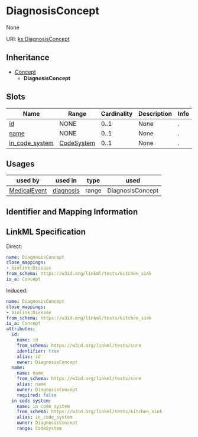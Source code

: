 # DiagnosisConcept

None

URI: [ks:DiagnosisConcept](https://w3id.org/linkml/tests/kitchen_sink/DiagnosisConcept)




## Inheritance

* [Concept](Concept.md)
    * **DiagnosisConcept**




## Slots

| Name | Range | Cardinality | Description  | Info |
| ---  | --- | --- | --- | --- |
| [id](id.md) | NONE | 0..1 | None  | . |
| [name](name.md) | NONE | 0..1 | None  | . |
| [in_code_system](in_code_system.md) | [CodeSystem](CodeSystem.md) | 0..1 | None  | . |


## Usages


| used by | used in | type | used |
| ---  | --- | --- | --- |
| [MedicalEvent](MedicalEvent.md) | [diagnosis](diagnosis.md) | range | DiagnosisConcept |



## Identifier and Mapping Information






## LinkML Specification

<!-- TODO: investigate https://stackoverflow.com/questions/37606292/how-to-create-tabbed-code-blocks-in-mkdocs-or-sphinx -->

Direct:

```yaml
name: DiagnosisConcept
close_mappings:
- biolink:Disease
from_schema: https://w3id.org/linkml/tests/kitchen_sink
is_a: Concept

```

Induced:

```yaml
name: DiagnosisConcept
close_mappings:
- biolink:Disease
from_schema: https://w3id.org/linkml/tests/kitchen_sink
is_a: Concept
attributes:
  id:
    name: id
    from_schema: https://w3id.org/linkml/tests/core
    identifier: true
    alias: id
    owner: DiagnosisConcept
  name:
    name: name
    from_schema: https://w3id.org/linkml/tests/core
    alias: name
    owner: DiagnosisConcept
    required: false
  in code system:
    name: in code system
    from_schema: https://w3id.org/linkml/tests/kitchen_sink
    alias: in_code_system
    owner: DiagnosisConcept
    range: CodeSystem

```